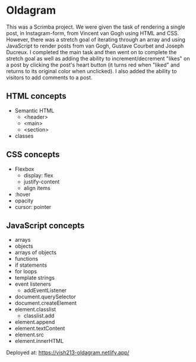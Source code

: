 # Oldagram

This was a Scrimba project. We were given the task of rendering a single post, in Instagram-form, from Vincent van Gogh using HTML and CSS. However, there was a stretch goal of iterating through an array and using JavaScript to render posts from van Gogh, Gustave Courbet and Joseph Ducreux. I completed the main task and then went on to complete the stretch goal as well as adding the ability to increment/decrement "likes" on a post by clicking the post's heart button (it turns red when "liked" and returns to its original color when unclicked). I also added the ability to visitors to add comments to a post.

## HTML concepts

- Semantic HTML
    - \<header>
    - \<main>
    - \<section>
- classes

## CSS concepts

- Flexbox
    - display: flex
    - justify-content
    - align items
- :hover
- opacity
- cursor: pointer

## JavaScript concepts

- arrays
- objects
- arrays of objects
- functions
- if statements
- for loops
- template strings
- event listeners
    - addEventListener
- document.querySelector
- document.createElement
- element.classlist
    - classlist.add
- element.append
- element.textContent
- element.src
- element.innerHTML

Deployed at: https://vish213-oldagram.netlify.app/